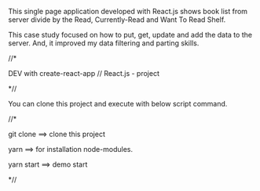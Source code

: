 This single page application developed with React.js shows book list from server divide by the Read, Currently-Read and Want To Read Shelf. 

This case study focused on how to put, get, update and add the data to the server. And, it improved my data filtering and parting skills.

//*

DEV with create-react-app // React.js - project

*//

You can clone this project and execute with below script command.

//*

git clone <http clone url> ==> clone this project

yarn  ==> for installation node-modules.

yarn start ==> demo start

*//
